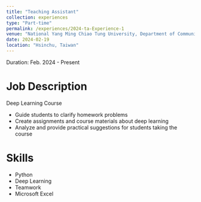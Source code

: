```yaml
---
title: "Teaching Assistant"
collection: experiences
type: "Part-time"
permalink: /experiences/2024-ta-Experience-1
venue: "National Yang Ming Chiao Tung University, Department of Communication Engineering"
date: 2024-02-19
location: "Hsinchu, Taiwan"
---
```


Duration: Feb. 2024 - Present

Job Description
======
Deep Learning Course
- Guide students to clarify homework problems
- Create assignments and course materials about deep learning
- Analyze and provide practical suggestions for students taking the course

Skills
======
* Python
* Deep Learning
* Teamwork
* Microsoft Excel

